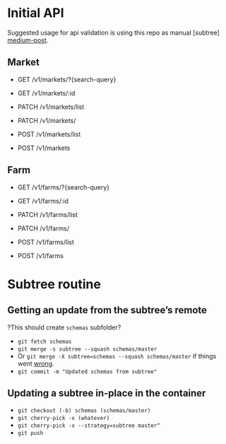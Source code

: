 # Initial API

Suggested usage for api validation is using this repo as manual [subtree] [medium-post].

## Market

- GET   /v1/markets/?{search-query}
- GET   /v1/markets/:id

- PATCH /v1/markets/list
- PATCH /v1/markets/

- POST  /v1/markets/list
- POST  /v1/markets

## Farm

- GET   /v1/farms/?{search-query}
- GET   /v1/farms/:id

- PATCH /v1/farms/list
- PATCH /v1/farms/

- POST  /v1/farms/list
- POST  /v1/farms

# Subtree routine

## Getting an update from the subtree’s remote

?This should create `schemas` subfolder?

- `git fetch schemas`
- `git merge -s subtree --squash schemas/master`
- Or `git merge -X subtree=schemas --squash schemas/master` if things went [wrong][offical-docs].
- `git commit -m "Updated schemas from subtree"`


## Updating a subtree in-place in the container

- `git checkout (-b) schemas (schemas/master)`
- `git cherry-pick -x (whatever)`
- `git cherry-pick -x --strategy=subtree master^`
- `git push`

[offical-docs]: https://www.kernel.org/pub/software/scm/git/docs/howto/using-merge-subtree.html
[medium-post]: https://medium.com/@porteneuve/mastering-git-subtrees-943d29a798ec#.mplu0dq3y
